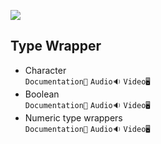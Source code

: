 ![](/Assets/type%20wrapper.png)
## Type Wrapper

- Character<br>
  `Documentation📃`
  `Audio🔉`
  `Video🖥️`
- Boolean<br>
  `Documentation📃`
  `Audio🔉`
  `Video🖥️`
- Numeric type wrappers<br>
  `Documentation📃`
  `Audio🔉`
  `Video🖥️`
